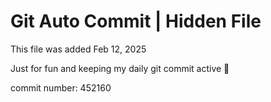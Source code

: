 # Git Auto Commit | Hidden File

This file was added Feb 12, 2025

Just for fun and keeping my daily git commit active 🤪

commit number: 452160
